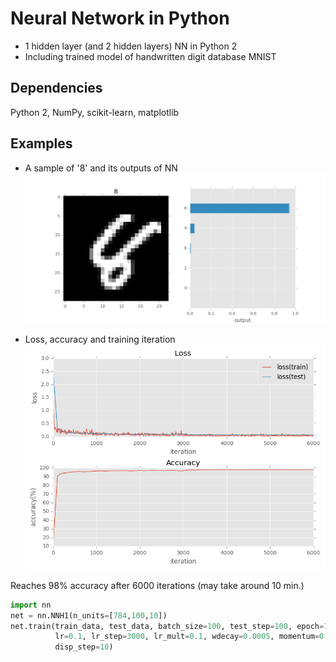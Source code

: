# Neural Network in Python
* 1 hidden layer (and 2 hidden layers) NN in Python 2
* Including trained model of handwritten digit database MNIST

## Dependencies
Python 2, NumPy, scikit-learn, matplotlib  

## Examples
* A sample of '8' and its outputs of NN
![Prediction](/examples/NNH1_pred.png)  

* Loss, accuracy and training iteration  
![Log of training](/examples/NNH1_train_log.png)  

Reaches 98% accuracy after 6000 iterations (may take around 10 min.)
```py
import nn
net = nn.NNH1(n_units=[784,100,10])
net.train(train_data, test_data, batch_size=100, test_step=100, epoch=10, \
          lr=0.1, lr_step=3000, lr_mult=0.1, wdecay=0.0005, momentum=0.9, \
          disp_step=10)
```
